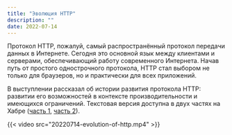 ```yaml
---
title: "Эволюция HTTP"
description: ""
date: 2022-07-14
---
```


Протокол HTTP, пожалуй, самый распространённый протокол передачи данных в Интернете. Сегодня это основной язык между клиентами и серверами, обеспечивающий работу современного Интернета. Начав путь от простого однострочного протокола, HTTP стал выбором не только для браузеров, но и практически для всех приложений.

В выступлении рассказал об истории развития протокола HTTP: развитии его возможностей в контексте производительности и имеющихся ограничений. Текстовая версия доступна в двух частях на Хабре ([часть 1](https://habr.com/ru/companies/sbermarket/articles/703048/), [часть 2](https://habr.com/ru/companies/sbermarket/articles/710780/)).

{{< video src="20220714-evolution-of-http.mp4" >}}